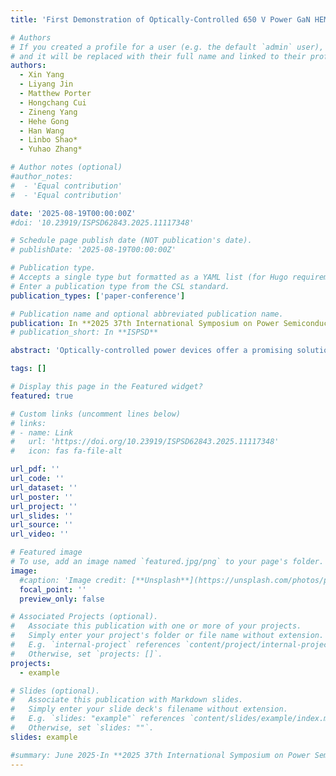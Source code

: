 ```yaml
---
title: 'First Demonstration of Optically-Controlled 650 V Power GaN HEMT with Ultrafast Switching Speed'

# Authors
# If you created a profile for a user (e.g. the default `admin` user), write the username (folder name) here
# and it will be replaced with their full name and linked to their profile.
authors:
  - Xin Yang
  - Liyang Jin
  - Matthew Porter
  - Hongchang Cui
  - Zineng Yang
  - Hehe Gong
  - Han Wang
  - Linbo Shao*
  - Yuhao Zhang*

# Author notes (optional)
#author_notes:
#  - 'Equal contribution'
#  - 'Equal contribution'

date: '2025-08-19T00:00:00Z'  
#doi: '10.23919/ISPSD62843.2025.11117348'

# Schedule page publish date (NOT publication's date).
# publishDate: '2025-08-19T00:00:00Z'

# Publication type.
# Accepts a single type but formatted as a YAML list (for Hugo requirements).
# Enter a publication type from the CSL standard.
publication_types: ['paper-conference']

# Publication name and optional abbreviated publication name.
publication: In **2025 37th International Symposium on Power Semiconductor Devices and ICs (ISPSD)**
# publication_short: In **ISPSD**

abstract: 'Optically-controlled power devices offer a promising solution for reducing electromagnetic interference and enhancing device synchronization for stacked devices in many applications like grid and renewable energy processing. This work, for the first time, demonstrates the optical control of a 650 V GaN HEMT using two low-power photodiodes (PDs) to achieve ultrafast hard switching. We apply complementary optical signals to two InGaAs PDs in a totem-pole configuration, providing rapid charging and discharging paths for power device. The GaN HEMT is found to be particularly suited for such configuration due to its low input capacitance compared to SiC and Si devices. The design is experimentally validated under a 400 V hard switching condition using a double-pulse test (DPT) setup. At 400 V/ 3 A hard switching, the fall and rise times of 63.2 ns and 64 ns were demonstrated under a 45-mW power consumed on each PD. These results represent the highest switching voltage and switching current reported in optically-controlled GaN devices, as well as the fastest switching speeds reported in all optically-controlled power devices to date. This work highlights the potential of the PD-based optical driving scheme and the optically-controlled GaN HEMTs for emerging power electronics applications.'

tags: []

# Display this page in the Featured widget?
featured: true

# Custom links (uncomment lines below)
# links:
# - name: Link
#   url: 'https://doi.org/10.23919/ISPSD62843.2025.11117348'
#   icon: fas fa-file-alt

url_pdf: ''
url_code: ''
url_dataset: ''
url_poster: ''
url_project: ''
url_slides: ''
url_source: ''
url_video: ''

# Featured image
# To use, add an image named `featured.jpg/png` to your page's folder.
image:
  #caption: 'Image credit: [**Unsplash**](https://unsplash.com/photos/pLCdAaMFLTE)'
  focal_point: ''
  preview_only: false

# Associated Projects (optional).
#   Associate this publication with one or more of your projects.
#   Simply enter your project's folder or file name without extension.
#   E.g. `internal-project` references `content/project/internal-project/index.md`.
#   Otherwise, set `projects: []`.
projects:
  - example

# Slides (optional).
#   Associate this publication with Markdown slides.
#   Simply enter your slide deck's filename without extension.
#   E.g. `slides: "example"` references `content/slides/example/index.md`.
#   Otherwise, set `slides: ""`.
slides: example

#summary: June 2025·In **2025 37th International Symposium on Power Semiconductor Devices and ICs (ISPSD)**
---
```




